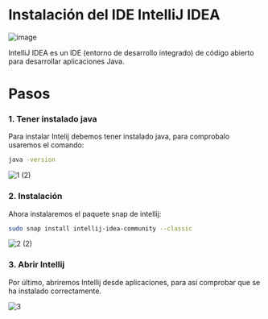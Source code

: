 # Instalación del IDE IntelliJ IDEA

![image](https://user-images.githubusercontent.com/91153605/136285976-e85fbe6f-3332-4ec3-985e-961dc0121c91.png)

IntelliJ IDEA es un IDE (entorno de desarrollo integrado) de código abierto para desarrollar aplicaciones Java.

# Pasos

### 1. Tener instalado java

Para instalar Intelij debemos tener instalado java, para comprobalo usaremos el comando: 

```bash
java -version
```
![1 (2)](https://user-images.githubusercontent.com/91153605/136287065-f30433d0-a651-45ac-b007-16e755afa5f3.PNG)


### 2. Instalación

Ahora instalaremos el paquete snap de intellij:

```bash 
sudo snap install intellij-idea-community --classic
```

![2 (2)](https://user-images.githubusercontent.com/91153605/136287071-9549b7e3-1440-4ef2-867a-2d626e626ff6.PNG)

### 3. Abrir Intellij

Por último, abriremos Intellij desde aplicaciones, para así comprobar que se ha instalado correctamente.

![3](https://user-images.githubusercontent.com/91153605/136286894-294f850c-b8b4-4268-a814-32dafdb74b09.PNG)

